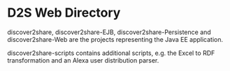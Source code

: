 # D2S Web Directory
discover2share, discover2share-EJB, discover2share-Persistence and discover2share-Web are the projects representing the Java EE application.

discover2share-scripts contains additional scripts, e.g. the Excel to RDF transformation and an Alexa user distribution parser.
